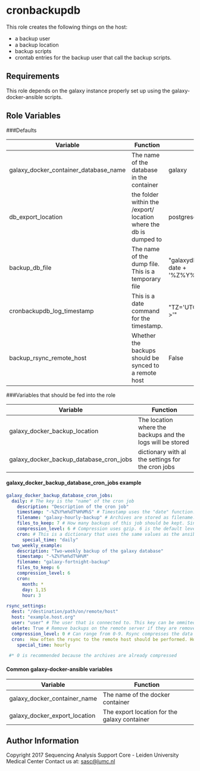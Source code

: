 cronbackupdb
=========

This role creates the following things on the host:
- a backup user
- a backup location
- backup scripts
- crontab entries for the backup user that call the backup scripts.

Requirements
------------

This role depends on the galaxy instance properly set up using the galaxy-docker-ansible
scripts.

Role Variables
--------------

###Defaults

Variable | Function | Default
---|---|---
galaxy_docker_container_database_name | The name of the database in the container | galaxy
db_export_location | the folder within the /export/ location where the db is dumped to | postgresql
backup_db_file | The name of the dump file. This is a temporary file | "galaxydb_backup-$(TZ='UTC' date + '%Z%Y%m%dT%H%M%S')"
cronbackupdb_log_timestamp | This is a date command for the timestamp. | "TZ='UTC' date + '%Z %F %T >'"
backup_rsync_remote_host| Whether the backups should be synced to a remote host| False

###Variables that should be fed into the role

Variable | Function
---|---
galaxy_docker_backup_location | The location where the backups and the logs will be stored
galaxy_docker_backup_database_cron_jobs | dictionary with al the settings for the cron jobs


#### galaxy_docker_backup_database_cron_jobs example

```YAML
galaxy_docker_backup_database_cron_jobs:  
  daily: # The key is the "name" of the cron job  
    description: "Description of the cron job"  
    timestamp: "-%Z%Y%m%dT%H%M%S" # Timestamp uses the "date" function. Check date --help on how to use the timestamp  
    filename: "galaxy-hourly-backup" # Archives are stored as filename.timestamp.gz  
    files_to_keep: 7 # How many backups of this job should be kept. Since this jobs runs daily, one week of backups is kept  
    compression_level: 6 # Compression uses gzip. 6 is the default level.Level should be 1-9  
    cron: # This is a dictionary that uses the same values as the ansible cron module(http://docs.ansible.com/ansible/cron_module.html)   
      special_time: "daily"  
  two_weekly_example:  
    description: "Two-weekly backup of the galaxy database"  
    timestamp: "-%Z%Y%m%dT%H%M"  
    filename: "galaxy-fortnight-backup"  
    files_to_keep: 6  
    compression_level: 6  
    cron:
      month: *
      day: 1,15
      hour: 3
```
```YAML
rsync_settings:  
  dest: "/destination/path/on/remote/host"   
  host: "example.host.org"
  user: "user" # The user that is connected to. This key can be ommited
  delete: True # Remove backups on the remote server if they are removed on the galaxy server. True is recommended.
  compression_level: 0 # Can range from 0-9. Rsync compresses the data before transmission to save bandwith*
  cron:  How often the rsync to the remote host should be performed. Hourly is recommended.
    special_time: hourly

 #* 0 is recommended because the archives are already compressed

```

#### Common galaxy-docker-ansible variables
Variable | Function
---|---
galaxy_docker_container_name | The name of the docker container
galaxy_docker_export_location | The export location for the galaxy container




Author Information
------------------

Copyright 2017 Sequencing Analysis Support Core - Leiden University Medical Center
Contact us at: sasc@lumc.nl
